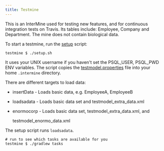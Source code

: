 ```yaml
---
title: Testmine
---
```


This is an InterMine used for testing new features, and for continuous integration tests on Travis. Its tables include: Employee, Company and Department. The mine does not contain biological data.

To start a testmine, run the [setup](https://github.com/intermine/intermine/blob/master/testmine/setup.sh) script:

```text
testmine $ ./setup.sh
```

It uses your UNIX username if you haven't set the PSQL\_USER, PSQL\_PWD ENV variables. The script copies the [testmodel.properties](https://github.com/intermine/intermine/blob/master/testmine/dbmodel/resources/testmodel.properties) file into your home `.intermine` directory.

There are different targets to load data:

* insertData - Loads basic data, e.g. EmployeeA, EmployeeB
* loadsadata - Loads basic data set and testmodel\_extra\_data.xml
* enormocorp - Loads basic data set, testmodel\_extra\_data.xml, and

  testmodel\_enormo\_data.xml

The setup script runs `loadsadata`.

```text
# run to see which tasks are available for you
testmine $ ./gradlew tasks
```

